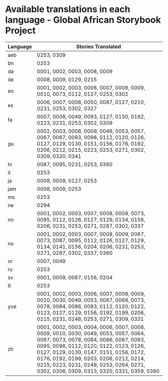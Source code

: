 # Available translations in each language - Global African Storybook Project

Language | Stories Translated
-------- | ------------
aeb | 0253, 0309
bn | 0253
da | 0001, 0002, 0003, 0008, 0009
de | 0008, 0009, 0129, 0215
eo | 0001, 0002, 0003, 0006, 0007, 0008, 0009, 0010, 0073, 0112, 0127, 0253, 0302
es | 0006, 0007, 0008, 0050, 0087, 0127, 0210, 0231, 0253, 0302, 0327
fa | 0007, 0008, 0049, 0093, 0127, 0130, 0192, 0223, 0231, 0253, 0302, 0309
gu | 0002, 0003, 0008, 0009, 0049, 0053, 0057, 0067, 0087, 0093, 0098, 0112, 0120, 0126, 0127, 0129, 0130, 0151, 0156, 0176, 0192, 0206, 0212, 0215, 0223, 0253, 0271, 0302, 0309, 0320, 0341
hi | 0087, 0095, 0231, 0253, 0360
it | 0253
ja | 0008, 0009, 0127, 0253
jam | 0008, 0009, 0253
ms | 0253
ne | 0294
nn | 0001, 0002, 0003, 0007, 0008, 0009, 0073, 0095, 0112, 0126, 0127, 0129, 0134, 0156, 0206, 0231, 0253, 0271, 0287, 0302, 0337
no | 0001, 0002, 0003, 0007, 0008, 0009, 0067, 0073, 0087, 0095, 0112, 0126, 0127, 0129, 0134, 0141, 0156, 0204, 0206, 0231, 0253, 0271, 0287, 0302, 0337, 0360
or | 0007, 0049
ru | 0253
sv | 0001, 0009, 0087, 0156, 0204
tl | 0253
yue | 0001, 0002, 0003, 0006, 0007, 0008, 0009, 0010, 0030, 0049, 0053, 0067, 0068, 0073, 0078, 0084, 0086, 0093, 0112, 0120, 0122, 0123, 0127, 0129, 0156, 0192, 0199, 0206, 0215, 0231, 0248, 0253, 0271, 0309, 0331
zh | 0001, 0002, 0003, 0004, 0006, 0007, 0008, 0009, 0010, 0030, 0049, 0053, 0057, 0064, 0067, 0073, 0078, 0084, 0086, 0087, 0093, 0095, 0098, 0112, 0120, 0122, 0123, 0126, 0127, 0129, 0130, 0147, 0151, 0156, 0172, 0176, 0192, 0199, 0203, 0206, 0212, 0214, 0215, 0223, 0231, 0248, 0253, 0264, 0271, 0302, 0306, 0309, 0313, 0320, 0331, 0359, 0360
